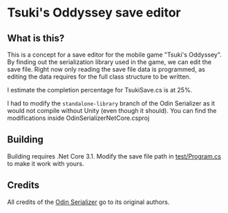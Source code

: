 # Tsuki's Oddyssey save editor
## What is this?
This is a concept for a save editor for the mobile game "Tsuki's Oddyssey". By finding out the serialization library used in the game, we can edit the save file.
Right now only reading the save file data is programmed, as editing the data requires for the full class structure to be written. 

I estimate the completion percentage for TsukiSave.cs is at 25%.

I had to modify the ```standalone-library``` branch of the Odin Serializer as it would not compile without Unity (even though it should). You can find the modifications inside OdinSerializerNetCore.csproj

## Building
Building requires .Net Core 3.1. Modify the save file path in [test/Program.cs](test/Program.cs) to make it work with yours.

## Credits
All credits of the [Odin Serializer](https://github.com/TeamSirenix/odin-serializer) go to its original authors.